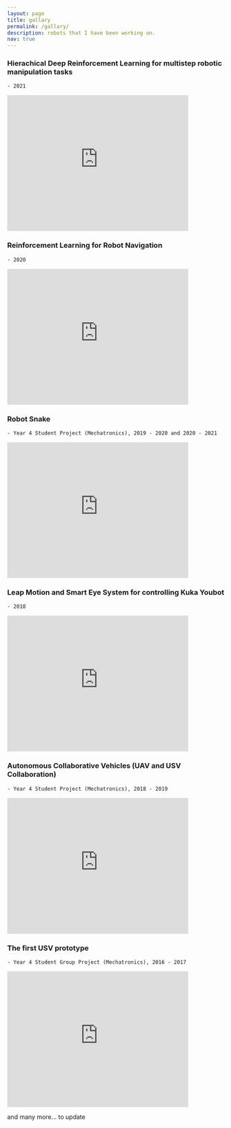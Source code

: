 ```yaml
---
layout: page
title: gallary
permalink: /gallary/
description: robots that I have been working on.
nav: true
---
```


### Hierachical Deep Reinforcement Learning for multistep robotic manipulation tasks
	- 2021
<iframe width="420" height="315" src="https://www.youtube.com/embed/n_wQuf4r0qk" frameborder="0" allow="accelerometer; autoplay; clipboard-write; encrypted-media; gyroscope; picture-in-picture" allowfullscreen></iframe>

### Reinforcement Learning for Robot Navigation
	- 2020
<iframe width="420" height="315" src="https://www.youtube.com/embed/BmwxevgsdGc" frameborder="0" allow="accelerometer; autoplay; clipboard-write; encrypted-media; gyroscope; picture-in-picture" allowfullscreen></iframe>

### Robot Snake
    - Year 4 Student Project (Mechatronics), 2019 - 2020 and 2020 - 2021

<iframe width="420" height="315" src="https://www.youtube.com/embed/1PW7l37KmXI" title="Robot Snake" frameborder="0" allow="accelerometer; autoplay; clipboard-write; encrypted-media; gyroscope; picture-in-picture" allowfullscreen></iframe>

### Leap Motion and Smart Eye System for controlling Kuka Youbot
	- 2018
<iframe width="420" height="315" src="https://www.youtube.com/embed/BVZPhXlJ7G0" frameborder="0" allow="accelerometer; autoplay; clipboard-write; encrypted-media; gyroscope; picture-in-picture" allowfullscreen></iframe>

### Autonomous Collaborative Vehicles (UAV and USV Collaboration)
    - Year 4 Student Project (Mechatronics), 2018 - 2019
<iframe width="420" height="315" src="https://www.youtube.com/embed/UiPI7sXKDZ8" frameborder="0" allow="accelerometer; autoplay; clipboard-write; encrypted-media; gyroscope; picture-in-picture" allowfullscreen></iframe>

### The first USV prototype
	- Year 4 Student Group Project (Mechatronics), 2016 - 2017
<iframe width="420" height="315" src="https://www.youtube.com/embed/YY0weXaRUwQ" frameborder="0" allow="accelerometer; autoplay; clipboard-write; encrypted-media; gyroscope; picture-in-picture" allowfullscreen></iframe>

and many more... to update

